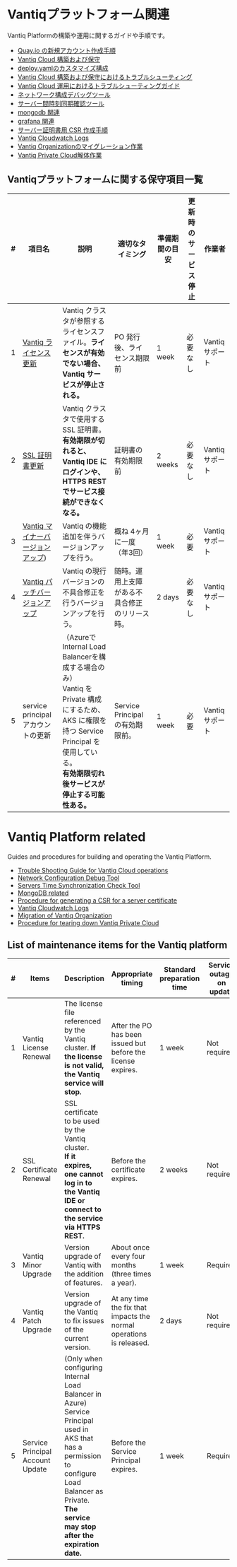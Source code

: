 # Vantiqプラットフォーム関連
Vantiq Platformの構築や運用に関するガイドや手順です。

- [Quay.io の新規アカウント作成手順](./docs/jp/create_quay.io_account.md)
- [Vantiq Cloud 構築および保守 ](./docs/jp/vantiq-install-maintenance.md)
- [deploy.yamlのカスタマイズ構成](./docs/jp/deploy_yaml_config.md)
- [Vantiq Cloud 構築および保守におけるトラブルシューティング](./docs/jp/vantiq-install-maintenance-troubleshooting.md)
- [Vantiq Cloud 運用におけるトラブルシューティングガイド](./docs/jp/vantiq_k8s_troubleshooting.md)
- [ネットワーク構成デバッグツール](./docs/jp/alpine-f.md)
- [サーバー間時刻同期確認ツール](./docs/jp/timestamp_ds.md)
- [mongodb 関連](./docs/jp/mongodb.md)
- [grafana 関連](./docs/jp/grafana.md)
- [サーバー証明書用 CSR 作成手順](./docs/jp/prepare_csr4rsasslcert.md)
- [Vantiq Cloudwatch Logs](./docs/jp/vantiq-cloudwatch.md)
- [Vantiq Organizationのマイグレーション作業](./docs/jp/vantiq-org-migration.md)
- [Vantiq Private Cloud解体作業](./docs/jp/vantiq-teardown.md)


## Vantiqプラットフォームに関する保守項目一覧

\# | 項目名                            | 説明                                                                                                                            | 適切なタイミング                                                | 準備期間の目安 | 更新時のサービス停止 | 作業者
---|-----------------------------------|---------------------------------------------------------------------------------------------------------------------------------|-----------------------------------------------------------------|----------------|----------------------|-------------------
1  | [Vantiq ライセンス更新](./docs/jp/vantiq-install-maintenance.md#renew_license_files)              | Vantiq クラスタが参照するライセンスファイル。**ライセンスが有効でない場合、Vantiq サービスが停止される。**                        | PO 発行後、ライセンス期限前                             | 1 week         | 必要なし             | Vantiq サポート
2  | [SSL 証明書更新](./docs/jp/vantiq-install-maintenance.md#renew_ssl_certificate)                     | Vantiq クラスタで使用する SSL 証明書。<br />**有効期限が切れると、Vantiq IDE にログインや、HTTPS REST でサービス接続ができなくなる。**     | 証明書の有効期限前                                     | 2 weeks        | 必要なし             | Vantiq サポート
3  | [Vantiq マイナーバージョンアップ](./docs/jp/vantiq-install-maintenance.md#minor_version_upgrade))    | Vantiq の機能追加を伴うバージョンアップを行う。                                                                                  | 概ね 4ヶ月に一度（年3回）                                            | 1 week         | 必要                 | Vantiq サポート
4  | [Vantiq パッチバージョンアップ](./docs/jp/vantiq-install-maintenance.md#patch_version_upgrade)      | Vantiq の現行バージョンの不具合修正を行うバージョンアップを行う。                                                                | 随時。運用上支障がある不具合修正のリリース時。                  | 2 days         | 必要なし             | Vantiq サポート
5  | service principal アカウントの更新 | （AzureでInternal Load Balancerを構成する場合のみ）<br />Vantiq を Private 構成にするため、AKS に権限を持つ Service Principal を使用している。<br />**有効期限切れ後サービスが停止する可能性ある。** | Service Principal の有効期限前。                                 | 1 week         | 必要                 | Vantiq サポート


# Vantiq Platform related
Guides and procedures for building and operating the Vantiq Platform.

- [Trouble Shooting Guide for Vantiq Cloud operations](./docs/eng/vantiq_k8s_troubleshooting.md)
- [Network Configuration Debug Tool](.//docs/eng/alpine-f.md)
- [Servers Time Synchronization Check Tool](./docs/eng/timestamp_ds.md)
- [MongoDB related](./docs/eng/mongodb.md)
- [Procedure for generating a CSR for a server certificate](./docs/eng/prepare_csr4rsasslcert.md)
- [Vantiq Cloudwatch Logs](./docs/eng/vantiq-cloudwatch.md)  
- [Migration of Vantiq Organization](./docs/eng/vantiq-org-migration.md)
- [Procedure for tearing down Vantiq Private Cloud](./docs/eng/vantiq-teardown.md)


## List of maintenance items for the Vantiq platform

|# | Items  | Description | Appropriate timing | Standard preparation time | Service outage on update | Operator|
|---|----|-------|------|----------------|----------------------|----------|
|1  | Vantiq License Renewal  | The license file referenced by the Vantiq cluster. **If the license is not valid, the Vantiq service will stop.**| After the PO has been issued but before the license expires.   | 1 week         | Not required| Vantiq Support|
|2  | SSL Certificate Renewal  | SSL certificate to be used by the Vantiq cluster.<br />**If it expires, one cannot log in to the Vantiq IDE or connect to the service via HTTPS REST.** | Before the certificate expires.  | 2 weeks        | Not required | Vantiq Support|
|3  | Vantiq Minor Upgrade   | Version upgrade of Vantiq with the addition of features. | About once every four months (three times a year).   | 1 week         | Required   | Vantiq Support|
|4  | Vantiq Patch Upgrade | Version upgrade of the Vantiq to fix issues of the current version.  | At any time the fix that impacts the normal operations is released. | 2 days | Not required  | Vantiq Support|
|5  | Service Principal Account Update | (Only when configuring Internal Load Balancer in Azure)<br />Service Principal used in AKS that has a permission to configure Load Balancer as Private.<br />**The service may stop after the expiration date.** | Before the Service Principal expires. | 1 week         | Required  | Vantiq Support|
